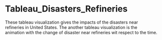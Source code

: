 # Tableau_Disasters_Refineries
These tableau visualization gives the impacts of the disasters near refineries in United States.
The another tableau visualization is the animation with the change of disaster near refineries wit respect to the time.
